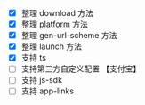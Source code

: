 - [x] 整理 download 方法
- [x] 整理 platform 方法
- [x] 整理 gen-url-scheme 方法
- [x] 整理 launch 方法
- [x] 支持 ts
- [ ] 支持第三方自定义配置 【支付宝】
- [ ] 支持 js-sdk
- [ ] 支持 app-links
